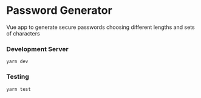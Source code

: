 # Password Generator

Vue app to generate secure passwords choosing different lengths and sets of characters

### Development Server
`
yarn dev
`

### Testing
`
yarn test
`
